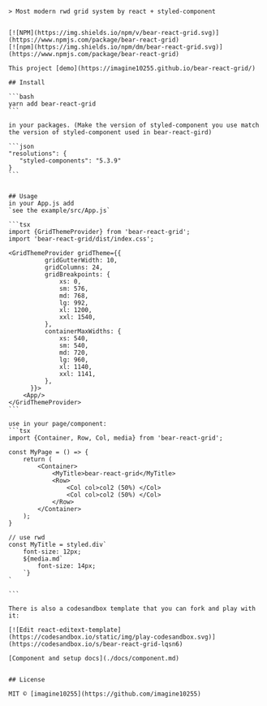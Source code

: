 ````# bear-react-grid

> Most modern rwd grid system by react + styled-component


[![NPM](https://img.shields.io/npm/v/bear-react-grid.svg)](https://www.npmjs.com/package/bear-react-grid)
[![npm](https://img.shields.io/npm/dm/bear-react-grid.svg)](https://www.npmjs.com/package/bear-react-grid)

This project [demo](https://imagine10255.github.io/bear-react-grid/)

## Install

```bash
yarn add bear-react-grid
```

in your packages. (Make the version of styled-component you use match the version of styled-component used in bear-react-gird)

```json
"resolutions": {
   "styled-components": "5.3.9"
}
```


## Usage
in your App.js add  
`see the example/src/App.js`

```tsx
import {GridThemeProvider} from 'bear-react-grid';
import 'bear-react-grid/dist/index.css';

<GridThemeProvider gridTheme={{
          gridGutterWidth: 10,
          gridColumns: 24,
          gridBreakpoints: {
              xs: 0,
              sm: 576,
              md: 768,
              lg: 992,
              xl: 1200,
              xxl: 1540,
          },
          containerMaxWidths: {
              xs: 540,
              sm: 540,
              md: 720,
              lg: 960,
              xl: 1140,
              xxl: 1141,
          },
      }}>
    <App/>
</GridThemeProvider>
```

use in your page/component:
```tsx
import {Container, Row, Col, media} from 'bear-react-grid';

const MyPage = () => {
    return (
        <Container>
            <MyTitle>bear-react-grid</MyTitle>
            <Row>
                <Col col>col2 (50%) </Col>
                <Col col>col2 (50%) </Col>
            </Row>
        </Container>
    );
}

// use rwd
const MyTitle = styled.div`
    font-size: 12px;
    ${media.md`
        font-size: 14px;
    `}
`

```

There is also a codesandbox template that you can fork and play with it:

[![Edit react-editext-template](https://codesandbox.io/static/img/play-codesandbox.svg)](https://codesandbox.io/s/bear-react-grid-lqsn6)

[Component and setup docs](./docs/component.md)


## License

MIT © [imagine10255](https://github.com/imagine10255)
````
